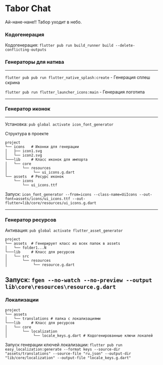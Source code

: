 # Tabor Chat

Ай-нане-нане!! Табор уходит в небо.


### Кодогенерация

Кодогенерация: `flutter pub run build_runner build --delete-conflicting-outputs`

### Генераторы для натива
---
`flutter pub pub run flutter_native_splash:create` - Генерация сплеш скрина

`flutter pub run flutter_launcher_icons:main` - Генерация логотипа

---

### Генератор иконок

---

Установка: `pub global activate icon_font_generator`

Структура в проекте

```
project
└── icons   # Иконки для генерации
│   ├── icon1.svg
│   └── icon2.svg
└───lib     # Класс иконок для импорта
│   └── core
│       └── resources
│            └── ui_icons.g.dart
└── assets  # Ресурс иконок
    └── icons
        └── ui_icons.ttf
```

Запуск:
`icon_font_generator --from=icons --class-name=UiIcons --out-font=assets/icons/ui_icons.ttf --out-flutter=lib/core/resources/ui_icons.g.dart`

---

### Генератор ресурсов

Активация: `pub global activate flutter_asset_generator`

```
project
└── assets  # Генерирует класс из всех папок в assets
│   └── folder1...N
└───lib     # Класс для ресурсов
│   └── src
│       └── resources
│            └── resource.g.dart
```

Запуск: `fgen --no-watch --no-preview --output lib\core\resources\resource.g.dart`
---

### Локализации

```
project
└── assets  
│   └── translations # папка с локализациями
└───lib     # Класс для ресурсов
│   └── core
│       └── localization
│            └── locale_keys.g.dart # Кодогенированные ключи локалей
```

Запуск генерации ключей локализации:
`flutter pub run easy_localization:generate --format keys --source-dir "assets/translations" --source-file "ru.json" --output-dir "lib/core/localization" --output-file "locale_keys.g.dart"`